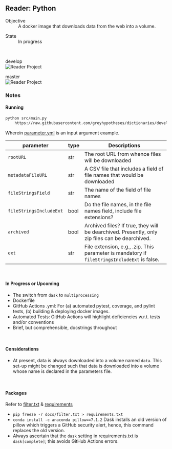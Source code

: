 ## Reader: Python

<dl>
    <dt>Objective</dt>
    <dd>A docker image that downloads data from the web into a volume.</dd>
</dl>

<dl>
    <dt>State</dt>
    <dd>In progress</dd>
</dl>

<br>

develop <br>
![Reader Project](https://github.com/greyhypotheses/readerpython/workflows/Reader%20Project/badge.svg?branch=develop)

master <br>
![Reader Project](https://github.com/greyhypotheses/readerpython/workflows/Reader%20Project/badge.svg?branch=master)



### Notes

#### Running

````bash
python src/main.py
    https://raw.githubusercontent.com/greyhypotheses/dictionaries/develop/readerpython/parameters.yml
````

Wherein [parameter.yml](https://raw.githubusercontent.com/greyhypotheses/dictionaries/develop/readerpython/parameters.yml) is an input argument example.

parameter | type | Descriptions
---  | ---  | ---
`rootURL` | str | The root URL from whence files will be downloaded
`metadataFileURL` | str | A CSV file that includes a field of file names that would be downloaded
`fileStringsField` | str | The name of the field of file names
`fileStringsIncludeExt` | bool | Do the file names, in the file names field, include file extensions?
`archived` | bool | Archived files?  If true, they will be dearchived.  Presently, only zip files can be dearchived.
`ext` | str | File extension, e.g., .zip.  This parameter is mandatory if `fileStringsIncludeExt` is false.

<br>

#### In Progress or Upcoming

* The switch from `dask` to `multiprocessing`
* Dockerfile
* GitHub Actions .yml: For (a) automated pytest, coverage, and pylint tests, (b) building & deploying docker images.
* Automated Tests: GitHub Actions will highlight deficiencies w.r.t. tests and/or conventions
* Brief, but comprehensible, docstrings throughout

<br>

#### Considerations

* At present, data is always downloaded into a volume named `data`.  This set-up might be changed such that data is downloaded into a volume whose name is declared in the parameters file.


<br>

#### Packages

Refer to [filter.txt](./docs/filter.txt) & [requirements](requirements.txt)

* `pip freeze -r docs/filter.txt > requirements.txt`
* `conda install -c anaconda pillow==7.1.2`  Dask installs an old version of pillow which triggers a GitHub security alert, hence, this command replaces the old version.
* Always ascertain that the `dask` setting in requirements.txt is `dask[complete]`; this avoids GitHub Actions errors.
